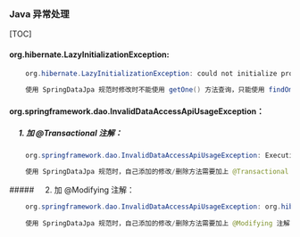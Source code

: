 ### Java 异常处理

[TOC]

####  org.hibernate.LazyInitializationException:  

```java
	org.hibernate.LazyInitializationException: could not initialize proxy - no Session
	
	使用 SpringDataJpa 规范时修改时不能使用 getOne() 方法查询，只能使用 findOne() 方式
```

####  org.springframework.dao.InvalidDataAccessApiUsageException：

##### &nbsp;&nbsp;&nbsp;&nbsp;  1. 加 @Transactional 注解：

```java
	org.springframework.dao.InvalidDataAccessApiUsageException: Executing an update/delete query; nested exception is javax.persistence.TransactionRequiredException: Executing an update/delete query
	
	使用 SpringDataJpa 规范时，自己添加的修改/删除方法需要加上 @Transactional 注解
```

#####&nbsp;&nbsp;&nbsp;&nbsp;  2. 加 @Modifying 注解：

```java
	org.springframework.dao.InvalidDataAccessApiUsageException: org.hibernate.hql.internal.QueryExecutionRequestException: Not supported for DML operations
	
	使用 SpringDataJpa 规范时，自己添加的修改/删除方法需要加上 @Modifying 注解
```
